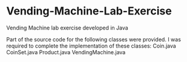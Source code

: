 # Vending-Machine-Lab-Exercise
Vending Machine lab exercise developed in Java

Part of the source code for the following classes were provided. I was required to
complete the implementation of these classes:
Coin.java
CoinSet.java
Product.java
VendingMachine.java
